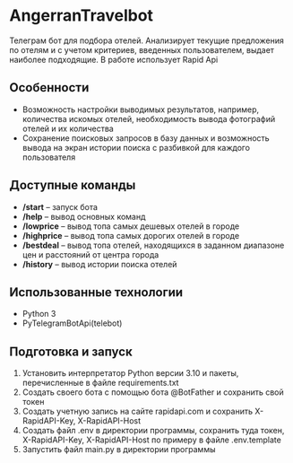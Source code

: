 # AngerranTravelbot

Телеграм бот для подбора отелей. Анализирует текущие предложения по отелям и с учетом критериев, введенных пользователем, выдает наиболее подходящие.
В работе использует Rapid Api

## Особенности

* Возможность настройки выводимых результатов, например, количества искомых отелей, необходимость вывода фотографий отелей и их количества
* Сохранение поисковых запросов в базу данных и возможность вывода на экран истории поиска с разбивкой для каждого пользователя

## Доступные команды

* **/start** – запуск бота
* **/help** – вывод основных команд
* **/lowprice** – вывод топа самых дешевых отелей в городе
* **/highprice** – вывод топа самых дорогих отелей в городе
* **/bestdeal** – вывод топа отелей, находящихся в заданном диапазоне цен и расстояний от центра города
* **/history** – вывод истории поиска отелей

## Использованные технологии

* Python 3
* PyTelegramBotApi(telebot)

## Подготовка и запуск

1.	Установить интерпретатор Python версии 3.10 и пакеты, перечисленные в файле requirements.txt
2.	Создать своего бота с помощью бота @BotFather и сохранить свой токен
3.	Создать учетную запись на сайте rapidapi.com и сохранить X-RapidAPI-Key, X-RapidAPI-Host
4.	Создать файл .env в директории программы, сохранить туда токен, X-RapidAPI-Key, X-RapidAPI-Host по примеру в файле .env.template
5.	Запустить файл main.py в директории программы




